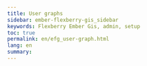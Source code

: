 ```yaml
---
title: User graphs
sidebar: ember-flexberry-gis_sidebar
keywords: Flexberry Ember Gis, admin, setup
toc: true
permalink: en/efg_user-graph.html
lang: en
summary: 
---
```

